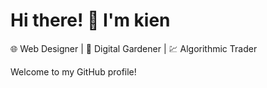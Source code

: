 # Hi there! 👋 I'm kien

🌐 Web Designer | 🌿 Digital Gardener | 💹 Algorithmic Trader

Welcome to my GitHub profile!

<!---
kienced/kienced is a ✨ special ✨ repository because its `README.md` (this file) appears on your GitHub profile.
You can click the Preview link to take a look at your changes.
--->
